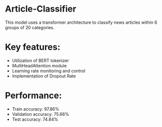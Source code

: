 # Article-Classifier
This model uses a transformer architecture to classify news articles within 6 groups of 20 categories.

# Key features:

- Utilization of BERT tokenizer
- MultiHeadAttention module
- Learning rate monitoring and control
- Implementation of Dropout Rate

# Performance:

- Train accuracy: 97.86%
- Validation accuracy: 75.66%
- Test accuracy: 74.84%

